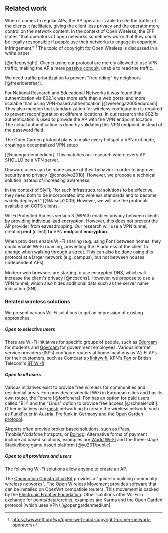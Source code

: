 ## Related work

When it comes to regular APs,
the AP operator is able to see the traffic of the clients it facilitates,
giving the client less privacy and the operator more control on the network content.
In the context of Open Wireless, the EFF states
"that operators of open networks sometimes worry that they could be legally responsible if people use their networks to engage in copyright infringement."
[^effstates]
The topic of copyright for Open Wireless is discussed in a white paper
<!--
, which *should not be taken as legal advice*
-->
[@effcopyright].
Clients using our protocol are merely allowed to use VPN traffic,
making the AP a mere
[passive conduit](https://openwireless.org/myths-legal.html),
unable to read the traffic.
<!--
thus like any other router on the internet the traffic passes.
-->

[^effstates]: https://www.eff.org/wp/open-wi-fi-and-copyright-primer-network-operators

We need traffic prioritization to prevent "free riding" by neighbors
[@freeridersfear].
<!--
For our research we consider this subject out of scope.
-->

For National Research and Educational Networks
it was found that authentication via 802.1x
was more safe than a web portal and more scalable than using VPN-based authentication
[@wierenga2005eduroam].
They also mention that
standardization for wireless configuration
is required to prevent reconfiguration at different locations.
In our research the 802.1x authentication is used to provide the AP
with the VPN endpoint location.
The actual authentication is done by validating this VPN endpoint,
instead of the password field.


The Open Garden protocol plans to make every hotspot
a VPN exit node,
creating a decentralized VPN setup
<!--
The decentralized VPN setup with every hotspot being a VPN exit node
is planned to be part of the Open Garden protocol
-->
[@opengardenmedium].
This matches our
research where every AP
SHOULD
be a VPN server.

Unaware users can be made aware of their behavior
in order to improve security and privacy
[@consolvo2010].
However, we propose a technical solution instead of increasing awareness.

In the context of SlyFi;
"for such infrastructural solutions to be effective, they need both to be incorporated into wireless standards and to become widely deployed."
[@klasnja2009]
However, we will use the protocols available on COTS clients.


Wi-Fi Protected Access version 3 (WPA3) enables
privacy between clients by providing
individualized encryption.
However, this does not prevent the AP provider from eavesdropping.
Our research will use a VPN tunnel,
creating **end** (client) **to** VPN **end**point **encryption**.

When providers enable Wi-Fi sharing (e.g. using Fon) between homes,
they could enable Wi-Fi roaming,
preventing the IP address of the client to change when walking through a street.
This can also be done using this protocol at a larger network (e.g. campus),
but not between houses (independent APs).

Modern web browsers are starting to use encrypted DNS,
which will increase the client's privacy
[@ncscdns].
However, we propose to use a VPN tunnel,
which also hides additional data such as
the server name indication (SNI).


### Related wireless solutions

We present various
Wi-Fi solutions
to get an impression of existing approaches.


##### Open to selective users

There are Wi-Fi initiatives for specific groups of people,
such as [Eduroam](https://www.eduroam.org/) for students
and [Govroam](https://govroam.nl/) <!-- https://govroam.be/ -->
for government employees.
Various internet service providers (ISPs)
configure routers at home locations as Wi-Fi APs for their customers,
such as
Comcast's [xfinitywifi](https://hotspots.wifi.comcast.com/),
KPN's [Fon](https://www.kpn.com/internet/wifi-hotspots/gratis-wifi-met-fon.htm)
or
British Telecom's [BT Wi-fi](https://www.btwifi.co.uk/).

##### Open to all users

Various initiatives exist to provide free wireless for
communities and residential areas.
Fon provides residential WiFi in European cities and has its own router,
the Fonera [@fonfonera].
Fon has an option for paid users called "Bill"
and the "Linus" option to provide free access [@schneierwifi].
Other initiatives use [mesh](https://wiki.techinc.nl/MeshNet) networking
to create the wireless network,
such as
[FunkFeuer](https://wiki.p2pfoundation.net/Funkfeuer) in Austria,
[Freifunk](https://freifunk.net/en/what-is-it-about/) in Germany
and the
[Open Garden protocol](https://www.opengarden.com/protocol/).

Airports often provide broker based solutions,
such as
[iPass](https://www.ipass.com),
Tmobile/Vodafone hotspots,
or
[Boingo](https://www.boingo.com).
Alternative forms of payment include
ad based solutions,
examples are
[World Wi-Fi](https://worldwifi.io)
and the three-stage Stackelberg game based platform [@yu2017public].


##### Open to all providers and users

The following Wi-Fi solutions
allow anyone to create an AP.

The [Commotion Construction Kit](https://commotionwireless.net/docs/cck/) provides a "guide to building community wireless networks".
The [Open Wireless Movement](https://openwireless.org/)
provides software that can be installed on OpenWrt compatible routers.
This movement is backed by the [Electronic Frontier Foundation](https://www.eff.org/issues/open-wireless).
Other solutions offer Wi-Fi
in exchange for points/data/credits,
examples are
[Karma](https://yourkarma.com/wifi/how-it-works-3/)
and the
Open Garden protocol (which uses VPN) [@opengardenmedium].


<!--
- Ad based
  - [World Wi-Fi](https://worldwifi.io)
  - three-stage Stackelberg game based platform [@yu2017public]
- Education Roaming: Eduroam
- Government Roaming: [Govroam](https://govroam.nl/)
- [Open Wireless Movement](https://openwireless.org/), which is backed by [Electronic Frontier Foundation](https://www.eff.org/issues/open-wireless)
- Share WiFi, earn points/data/credits
  - [Karma](https://yourkarma.com/wifi/how-it-works-3/)
  - Open Garden protocol (uses VPN) [@opengardenmedium]
- Home routers managed by providers/national operator:
  - Comcast's [xfinitywifi](https://hotspots.wifi.comcast.com/)
  - KPN's [Fon](https://www.kpn.com/internet/wifi-hotspots/gratis-wifi-met-fon.htm)
  - British Telecom's [BT Wi-fi](https://www.btwifi.co.uk/)
- Free wireless in cities/communities/residential areas
  - Fon provides residential WiFi in European cities and has its own router, the Fonera [@fonfonera]. Fon has an option for paid users called 'Bill' and the 'Linus' option to provide free access [@schneierwifi]
  - The [Commotion Construction Kit](https://commotionwireless.net/docs/cck/): "guide to building community wireless networks"
  - Using [mesh](https://wiki.techinc.nl/MeshNet) networking
    - [FunkFeuer](https://wiki.p2pfoundation.net/Funkfeuer) in Austria
    - [Freifunk](https://freifunk.net/en/what-is-it-about/) in Germany
    - [Open Garden protocol](https://www.opengarden.com/protocol/)
- Paid / broker based
  - [iPass](https://www.ipass.com)
  - Tmobile hotspots
  - Vodafone hotspots
  - [Boingo](https://www.boingo.com)
-->

<!--
TODO

https://patents.google.com/patent/US7568220B2/en
https://ieeexplore.ieee.org/abstract/document/7879333
https://patents.google.com/patent/US20060271485A1/en
https://www.zerotier.com
http://www.freefi.io/
WiFi4EU
-->

